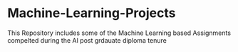 # Machine-Learning-Projects
This Repository includes some of the Machine Learning based Assignments compelted during the AI post grdauate diploma tenure
